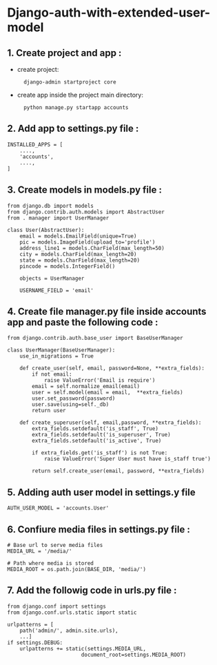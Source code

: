 # Django-auth-with-extended-user-model 

## 1. Create project and app :
* create project:

        django-admin startproject core
* create app inside the project main directory:

        python manage.py startapp accounts

## 2. Add app to settings.py file :
    INSTALLED_APPS = [
        ....,
        'accounts',
        ....,
    ]

## 3. Create models in models.py file :
    from django.db import models
    from django.contrib.auth.models import AbstractUser
    from . manager import UserManager

    class User(AbstractUser):
        email = models.EmailField(unique=True)
        pic = models.ImageField(upload_to='profile')
        address_line1 = models.CharField(max_length=50)
        city = models.CharField(max_length=20)
        state = models.CharField(max_length=20)
        pincode = models.IntegerField()

        objects = UserManager

        USERNAME_FIELD = 'email'


## 4. Create file manager.py file inside accounts app and paste the following code :

    from django.contrib.auth.base_user import BaseUserManager

    class UserManager(BaseUserManager):
        use_in_migrations = True

        def create_user(self, email, password=None, **extra_fields):
            if not email:
                raise ValueError('Email is require')
            email = self.normalize_email(email)
            user = self.model(email = email,  **extra_fields)
            user.set_password(password)
            user.save(using=self._db)
            return user

        def create_superuser(self, email,password, **extra_fields):
            extra_fields.setdefault('is_staff', True)
            extra_fields.setdefault('is_superuser', True)
            extra_fields.setdefault('is_active', True)

            if extra_fields.get('is_staff') is not True:
                raise ValueError('Super User must have is_staff true')

            return self.create_user(email, password, **extra_fields)


## 5. Adding auth user model in settings.y file
    AUTH_USER_MODEL = 'accounts.User'


## 6. Confiure media files in settings.py file :
    # Base url to serve media files
    MEDIA_URL = '/media/'

    # Path where media is stored
    MEDIA_ROOT = os.path.join(BASE_DIR, 'media/')

## 7. Add the followig code in urls.py file :
    from django.conf import settings
    from django.conf.urls.static import static

    urlpatterns = [
        path('admin/', admin.site.urls),
        ...]
    if settings.DEBUG:
        urlpatterns += static(settings.MEDIA_URL,
                            document_root=settings.MEDIA_ROOT)
